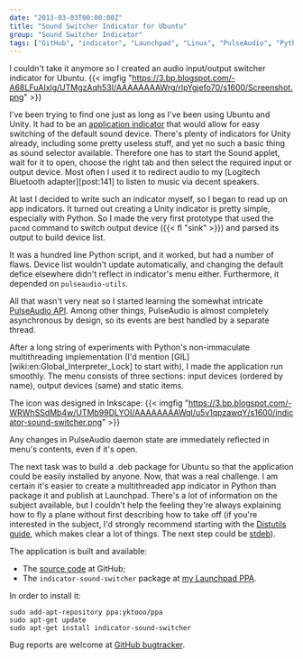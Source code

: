 ```yaml
---
date: "2013-03-03T00:00:00Z"
title: "Sound Switcher Indicator for Ubuntu"
group: "Sound Switcher Indicator"
tags: ["GitHub", "indicator", "Launchpad", "Linux", "PulseAudio", "Python", "sound", "Sound Switcher Indicator", "Ubuntu", "Unity"]
---
```


I couldn't take it anymore so I created an audio input/output switcher indicator for Ubuntu.
{{< imgfig "https://3.bp.blogspot.com/-A68LFuAIxlg/UTMgzAqh53I/AAAAAAAAWrg/rlpYgjefo70/s1600/Screenshot.png" >}}

<!--more-->

I've been trying to find one just as long as I've been using Ubuntu and Unity. It had to be an [application indicator](http://unity.ubuntu.com/projects/appindicators/) that would allow for easy switching of the default sound device. There's plenty of indicators for Unity already, including some pretty useless stuff, and yet no such a basic thing as sound selector available. Therefore one has to start the Sound applet, wait for it to open, choose the right tab and then select the required input or output device. Most often I used it to redirect audio to my [Logitech Bluetooth adapter][post:141] to listen to music via decent speakers.

At last I decided to write such an indicator myself, so I began to read up on app indicators. It turned out creating a Unity indicator is pretty simple, especially with Python. So I made the very first prototype that used the `pacmd` command to switch output device ({{< fl "sink" >}}) and parsed its output to build device list.

It was a hundred line Python script, and it worked, but had a number of flaws. Device list wouldn't update automatically, and changing the default defice elsewhere didn't reflect in indicator's menu either. Furthermore, it depended on `pulseaudio-utils`.

All that wasn't very neat so I started learning the somewhat intricate [PulseAudio API](http://freedesktop.org/software/pulseaudio/doxygen/). Among other things, PulseAudio is almost completely asynchronous by design, so its events are best handled by a separate thread.

After a long string of experiments with Python's non-immaculate multithreading implementation (I'd mention [GIL][wiki:en:Global_Interpreter_Lock] to start with), I made the application run smoothly. The menu consists of three sections: input devices (ordered by name), output devices (same) and static items.

The icon was designed in Inkscape:
{{< imgfig "https://3.bp.blogspot.com/-WRWhSSdMb4w/UTMb99DLYOI/AAAAAAAAWqI/u5v1qpzawqY/s1600/indicator-sound-switcher.png" >}}

Any changes in PulseAudio daemon state are immediately reflected in menu's contents, even if it's open.

The next task was to build a .deb package for Ubuntu so that the application could be easily installed by anyone. Now, that was a real challenge. I am certain it's easier to create a multithreaded app indicator in Python than package it and publish at Launchpad. There's a lot of information on the subject available, but I couldn't help the feeling they're always explaining how to fly a plane without first describing how to take off (if you're interested in the subject, I'd strongly recommend starting with the [Distutils guide](http://docs.python.org/2/distutils/), which makes clear a lot of things. The next step could be [stdeb](https://github.com/astraw/stdeb)).

The application is built and available:

* The [source code](https://github.com/yktoo/indicator-sound-switcher) at GitHub;
* The `indicator-sound-switcher` package at [my Launchpad PPA](https://launchpad.net/~yktooo/+archive/ppa).

In order to install it:

    sudo add-apt-repository ppa:yktooo/ppa
    sudo apt-get update
    sudo apt-get install indicator-sound-switcher

Bug reports are welcome at [GitHub bugtracker](https://github.com/yktoo/indicator-sound-switcher/issues).
